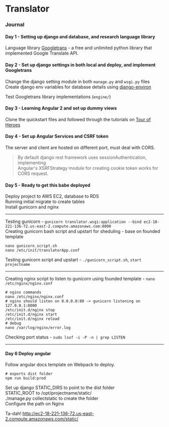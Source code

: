 # Translator

### Journal
#### Day 1 - Setting up django and database, and research language library  
Language library [Googletrans](https://pypi.python.org/pypi/googletrans) - a free and unlimited python library that implemented Google Translate API.  

#### Day 2 - Set up django settings in both local and deploy, and implement Googletrans  
Change the django setting module in both `manage.py` and `wsgi.py` files  
Create django env variables for database details using [django-environ](http://django-environ.readthedocs.io/en/latest/#how-to-use)  

Test Googletrans library implementations (`engine/`)

#### Day 3 - Learning Angular 2 and set up dummy views  
Clone the quickstart files and followed through the tutorials on [Tour of Heroes](https://angular.io/guide/quickstart)  

#### Day 4 - Set up Angular Services and CSRF token  
The server and client are hosted on different port, must deal with CORS.  
> By default django rest framework uses sessionAuthentication, implementing  
Angular's XSRFStrategy module for creating cookie token works for CORS request.  

#### Day 5 - Ready to get this babe deployed  
Deploy project to AWS EC2, database to RDS  
Running initial migrate to create tables  
Install gunicorn and nginx  

---
Testing gunicorn - `gunicorn translator.wsgi:application --bind ec2-18-221-136-72.us-east-2.compute.amazonaws.com:8000`  
Creating gunicorn bash script and upstart for sheduling - base on founded template  

```
nano gunicorn_script.sh
nano /etc/init/translatorApp.conf
```

Testing gunicorn script and upstart - `./gunicorn_script.sh`, `start projectname`   

---  
Creating nginx script to listen to gunicorn using founded template - `nano /etc/nginx/nginx.conf`  

```
# nginx commands
nano /etc/nginx/nginx.conf
# nginx should listen on 0.0.0.0:80 -> gunicorn listening on 127.0.0.1:8000
/etc/init.d/nginx stop
/etc/init.d/nginx start
/etc/init.d/nginx reload
# debug
nano /var/log/nginx/error.log
```

Checking port status - `sudo lsof -i -P -n | grep LISTEN`  

--- 

#### Day 6 Deploy angular  
Follow angular docs template on Webpack to deploy.  

```
# exports dist folder
npm run build:prod
```

Set up django STATIC_DIRS to point to the dist folder  
STATIC_ROOT to /opt/projectname/static/   
./manage.py collectstatic to create the folder  
Configure the path on Nginx

Ta-dah! http://ec2-18-221-136-72.us-east-2.compute.amazonaws.com/static/  




